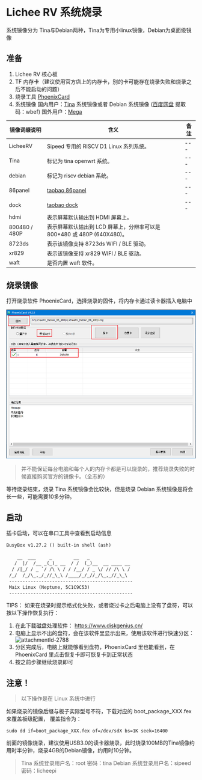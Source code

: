 # Lichee RV 系统烧录

系统镜像分为 Tina与Debian两种，Tina为专用小linux镜像，Debian为桌面级镜像

## 准备

1. Lichee RV 核心板
2. TF 内存卡（建议使用官方店上的内存卡，别的卡可能存在烧录失败和烧录之后不能启动的问题）
3. 烧录工具 [PhoenixCard](https://dl.sipeed.com/shareURL/LICHEE/D1/Lichee_RV/tool)
4. 系统镜像
    国内用户：[Tina](https://dl.sipeed.com/shareURL/LICHEE/D1/Lichee_RV/SDK/image) 系统镜像或者 Debian 系统镜像   ([百度网盘](https://pan.baidu.com/s/1QJTaDw6kkTM4c_GAlmG0hg) 提取码：wbef)
    国外用户：[Mega](https://mega.nz/folder/lx4CyZBA#PiFhY7oSVQ3gp2ZZ_AnwYA)

| 镜像词缀说明 | 含义 | 备注 |
| --- | --- | --- |
| LicheeRV | Sipeed 专用的 RISCV D1 Linux 系列系统。 | --- |
| Tina | 标记为 tina openwrt 系统。 | --- |
| debian | 标记为 riscv debian 系统。 | --- |
| 86panel | [taobao 86panel](https://item.taobao.com/item.htm?spm=a230r.1.14.18.30b534187YMsRx&id=663345415205&ns=1&abbucket=7#detail) | --- |
| dock | [taobao dock](https://item.taobao.com/item.htm?spm=a1z10.3-c-s.w4002-21410578028.20.35765d54K9XCOt&id=666274331852) | --- |
| hdmi | 表示屏幕默认输出到 HDMI 屏幕上。 |  |
| 800480 / 480P | 表示屏幕默认输出到 LCD 屏幕上，分辨率可以是 800*480 或 480P (640X480)。 |  |
| 8723ds | 表示该镜像支持 8723ds WIFI / BLE 驱动。 |  |
| xr829 | 表示该镜像支持 xr829 WIFI / BLE 驱动。 |  |
| waft | 是否内置 waft 软件。 |  |


## 烧录镜像

打开烧录软件 PhoenixCard，选择烧录的固件，将内存卡通过读卡器插入电脑中

![](./../assets/flash.png)

> 并不能保证每台电脑和每个人的内存卡都是可以烧录的，推荐烧录失败的时候直接购买官方的镜像卡。（全志的）

等待烧录结束，烧录 Tina 系统镜像会比较快，但是烧录 Debian 系统镜像是将会长一些，可能需要10多分钟。

## 启动
插卡启动，可以在串口工具中查看到启动信息

```shell
BusyBox v1.27.2 () built-in shell (ash)

    __  ___     _        __   _   
   /  |/  /__ _(_)_ __  / /  (_)__  __ ____ __
  / /|_/ / _ `/ /\ \ / / /__/ / _ \/ // /\ \ /
 /_/  /_/\_,_/_//_\_\ /____/_/_//_/\_,_//_\_\ 
 ----------------------------------------------
 Maix Linux (Neptune, 5C1C9C53)
 ----------------------------------------------
```

TIPS：
如果在烧录时提示格式化失败，或者烧过卡之后电脑上没有了盘符，可以按以下操作恢复执行：

1. 在此下载磁盘处理软件： https://www.diskgenius.cn/
2. 电脑上显示不出的盘符，会在该软件里显示出来，使用该软件进行快速分区：
    ![attachmentId-2788](https://bbs.sipeed.com/storage/attachments/2021/12/17/K9SdDOalmpgIwFopjoUU7sV2zgp26E1d85EMwgXf.png)
3. 分区完成后，电脑上就能够看到盘符，PhoenixCard 里也能看到，在 PhoenixCard 里点击恢复卡即可恢复卡到正常状态
4. 按之前步骤继续烧录即可

## 注意！

> 以下操作是在 Linux 系统中进行

如果烧录的镜像后缀与板子实际型号不符，下载对应的 boot_package_XXX.fex 来覆盖板级配置，
覆盖指令为：

    sudo dd if=boot_package_XXX.fex of=/dev/sdX bs=1K seek=16400
    
前面的镜像烧录，建议使用USB3.0的读卡器烧录，此时烧录100MB的Tina镜像约用时半分钟，烧录4GB的Debian镜像，约用时10分钟。

> Tina 系统登录用户名：root  密码：tina
> Debian 系统登录用户名：sipeed 密码：licheepi